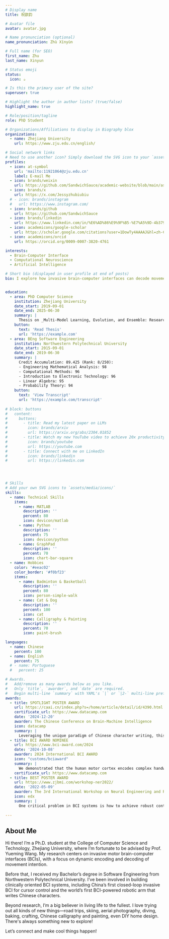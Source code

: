 ```yaml
---
# Display name
title: 祝歆韵

# Avatar file
avatar: avatar.jpg

# Name pronunciation (optional)
name_pronunciation: Zhù Xīnyùn

# Full name (for SEO)
first_name: Zhu
last_name: Xinyun

# Status emoji
status:
  icon: ☕️

# Is this the primary user of the site?
superuser: true

# Highlight the author in author lists? (true/false)
highlight_name: true

# Role/position/tagline
role: PhD Student

# Organizations/Affiliations to display in Biography blox
organizations:
  - name: Zhejiang University
    url: https://www.zju.edu.cn/english/

# Social network links
# Need to use another icon? Simply download the SVG icon to your `assets/media/icons/` folder.
profiles:
  - icon: at-symbol
    url: 'mailto:11921064@zju.edu.cn'
    label: E-mail Me
  - icon: brands/weixin
    url: https://github.com/SandwichSauce/academic-website/blob/main/assets/media/weixinQRcode.png
  - icon: brands/x
    url: https://x.com/Jessyzhubiubiu
  # - icon: brands/instagram
  #   url: https://www.instagram.com/
  - icon: brands/github
    url: https://github.com/SandwichSauce
  - icon: brands/linkedin
    url: https://www.linkedin.com/in/%E6%AD%86%E9%9F%B5-%E7%A5%9D-4b379a365/
  - icon: academicons/google-scholar
    url: https://scholar.google.com/citations?user=1DowTy4AAAAJ&hl=zh-CN&oi=ao
  - icon: academicons/orcid
    url: https://orcid.org/0009-0007-3820-4761

interests:
  - Brain-Computer Interface
  - Computational Neuroscience
  - Artificial Intelligence

# Short bio (displayed in user profile at end of posts)
bio: I explore how invasive brain-computer interfaces can decode movement intent and bring thoughts into action.


education:
  - area: PhD Computer Science
    institution: Zhejiang University
    date_start: 2019-09-01
    date_end: 2025-06-30
    summary: |
      Thesis on _Multi-Model Learning, Evolution, and Ensemble: Research on Dynamic Decoding of Invasive Motor Brain-Computer Interfaces_. Supervised by [Prof Yueming Wang](https://person.zju.edu.cn/ymwang).
    button:
      text: 'Read Thesis'
      url: 'https://example.com'
  - area: BEng Software Engineering
    institution: Northwestern Polytechnical University
    date_start: 2015-09-01
    date_end: 2019-06-30
    summary: |
      Credit Accumulation: 89.425 (Rank: 8/250):
      - Engineering Mathematical Analysis: 98
      - Computational Methods: 96
      - Introduction to Electronic Technology: 96
      - Linear Algebra: 95
      - Probability Theory: 94
    button:
      text: 'View Transcript'
      url: 'https://example.com/transcript'
    
# block: buttons
#   content:
#     buttons:
#       - title: Read my latest paper on LLMs
#         icon: brands/arxiv
#         url: https://arxiv.org/abs/2304.01852
#       - title: Watch my new YouTube video to achieve 20x productivity
#         icon: brands/youtube
#         url: https://youtube.com
#       - title: Connect with me on LinkedIn
#         icon: brands/linkedin
#         url: https://linkedin.com
  



# Skills
# Add your own SVG icons to `assets/media/icons/`
skills:
  - name: Technical Skills
    items:
      - name: MATLAB
        description: ''
        percent: 80
        icon: devicon/matlab
      - name: Python
        description: ''
        percent: 75
        icon: devicon/python
      - name: GraphPad
        description: ''
        percent: 70
        icon: chart-bar-square
  - name: Hobbies
    color: '#eeac02'
    color_border: '#f0bf23'
    items:
      - name: Badminton & Basketball
        description: ''
        percent: 80
        icon: person-simple-walk
      - name: Cat & Dog
        description: ''
        percent: 100
        icon: cat
      - name: Calligraphy & Painting
        description: ''
        percent: 70
        icon: paint-brush

languages:
  - name: Chinese
    percent: 100
  - name: English
    percent: 75
  # - name: Portuguese
  #   percent: 25

# Awards.
#   Add/remove as many awards below as you like.
#   Only `title`, `awarder`, and `date` are required.
#   Begin multi-line `summary` with YAML's `|` or `|2-` multi-line prefix and indent 2 spaces below.
awards:
  - title: SPOTLIGHT POSTER AWARD
    url: https://caai.cn/index.php?s=/home/article/detail/id/4390.html
    certificate_url: https://www.datacamp.com
    date: '2024-12-20'
    awarder: The Chinese Conference on Brain-Machine Intelligence
    icon: datacamp
    summary: |
      Leveraging the unique paradigm of Chinese character writing, this study uncovered a novel mechanism of sequential regulation in the brain’s encoding of complex motor sequences, based on activity in the human motor cortex. Building on this discovery, a state-dependent motor encoding and decoding model was developed, culminating in the creation of China’s first brain-controlled robotic arm system capable of writing Chinese characters.
  - title: BCI AWARD NOMINEE
    url: https://www.bci-award.com/2024
    date: '2024-10-08'
    awarder: 2024 International BCI AWARD
    icon: "customs/bciaward"
    summary: |
      We demonstrated that the human motor cortex encodes complex handwriting movement by sequencing a small set of primitive states. The tuning function of neurons remains stable within states while varying largely among different states, which could be the key factor to inaccurate decoding. Based on this, we proposed state-dependent neural encoding and decoding computing models that better explained neural activities and handwriting trajectory decoding performance, enabling online decoding of recognizable Chinese characters.
    certificate_url: https://www.datacamp.com
  - title: BEST POSTER AWARD
    url: https://www.zjbmi.com/workshop-ner2022/
    date: '2022-05-09'
    awarder: The 3rd International Workshop on Neural Engineering and Rehabilitation
    icon: edx
    summary: |
      One critical problem in BCI systems is how to achieve robust control. The challenge lies in the variability of neural signals, that can be induced by: noises and variability of neural encoding associates with brain states. When neural signal changes, there can be decoding errors given a static neural decoder, exhibiting unstable BCI control. Ideally, a neural decoder should dynamically change along with changes in neural signals to achieve robust control. But how to achieve this? We propose a DyEnsemble model, which builds a pool of models to encode various neural functions, assigns the model weights dynamically according to the incoming neural signals, and assembles them in time with Bayesian model averaging rules. In this way, our decoder adjusts itself along with changes in neural signals. 
  
---
```


## About Me

<!-- Chien Shiung Wu is a professor of artificial intelligence at the Stanford AI Lab. Her research interests include distributed robotics, mobile computing and programmable matter. She leads the Robotic Neurobiology group, which develops self-reconfiguring robots, systems of self-organizing robots, and mobile sensor networks. -->
Hi there! I’m a Ph.D. student at the College of Computer Science and Technology, Zhejiang University, where I’m fortunate to be advised by Prof. Yueming Wang. My research centers on invasive motor brain-computer interfaces (BCIs), with a focus on dynamic encoding and decoding of movement intention.

Before that, I received my Bachelor’s degree in Software Engineering from Northwestern Polytechnical University. I’ve been involved in building clinically oriented BCI systems, including China’s first closed-loop invasive BCI for cursor control and the world’s first BCI-powered robotic arm that writes Chinese characters.

Beyond research, I’m a big believer in living life to the fullest. I love trying out all kinds of new things—road trips, skiing, aerial photography, diving, baking, crafting, Chinese calligraphy and painting, even DIY home design. There's always something new to explore!

Let’s connect and make cool things happen!

<!-- 大家好！我是一名来自浙江大学计算机科学与技术学院的直博生，目前在王跃明教授的指导下，专注于侵入式运动脑机接口（BCI）领域，主要研究运动意图的动态编解码方法。

本科阶段我毕业于西北工业大学软件工程专业。读博期间，我参与构建了多个面向临床应用的脑机接口系统，包括国内首个闭环光标控制系统和全球首个可进行汉字书写的脑控机械臂应用。

科研之外，我热爱生活，也喜欢尝试各种新鲜事物：自驾游、滑雪、航拍、潜水、烘焙、手作、书画、家装……总有一件事，让生活充满惊喜！

欢迎联系我，一起创造点有趣的事情吧！ -->